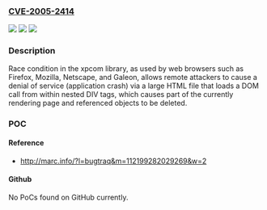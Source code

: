 ### [CVE-2005-2414](https://cve.mitre.org/cgi-bin/cvename.cgi?name=CVE-2005-2414)
![](https://img.shields.io/static/v1?label=Product&message=n%2Fa&color=blue)
![](https://img.shields.io/static/v1?label=Version&message=n%2Fa&color=blue)
![](https://img.shields.io/static/v1?label=Vulnerability&message=n%2Fa&color=brighgreen)

### Description

Race condition in the xpcom library, as used by web browsers such as Firefox, Mozilla, Netscape, and Galeon, allows remote attackers to cause a denial of service (application crash) via a large HTML file that loads a DOM call from within nested DIV tags, which causes part of the currently rendering page and referenced objects to be deleted.

### POC

#### Reference
- http://marc.info/?l=bugtraq&m=112199282029269&w=2

#### Github
No PoCs found on GitHub currently.

